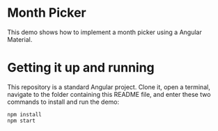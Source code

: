 # Month Picker

This demo shows how to implement a month picker using a Angular Material.

# Getting it up and running

This repository is a standard Angular project. Clone it, open a terminal, navigate to the folder containing this README file,
and enter these two commands to install and run the demo:
```
npm install
npm start
```
